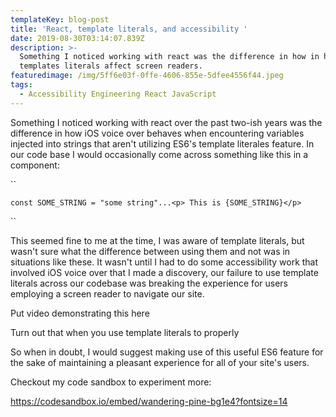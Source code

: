 ```yaml
---
templateKey: blog-post
title: 'React, template literals, and accessibility '
date: 2019-08-30T03:14:07.839Z
description: >-
  Something I noticed working with react was the difference in how in how
  templates literals affect screen readers.
featuredimage: /img/5ff6e03f-0ffe-4606-855e-5dfee4556f44.jpeg
tags:
  - Accessibility Engineering React JavaScript
---
```

Something I noticed working with react over the past two-ish years was the difference in how iOS voice over behaves when encountering variables injected into strings that aren't utilizing ES6's template literales feature. In our code base I would occasionally come across something like this in a component:

``

```
const SOME_STRING = "some string"...<p> This is {SOME_STRING}</p>
```

``

This seemed fine to me at the time, I was aware of template literals, but wasn't sure what the difference between using them and not was in situations like these. It wasn't until I had to do some accessibility work that involved iOS voice over that I made a discovery, our failure to use template literals across our codebase was breaking the experience for users employing a screen reader to navigate our site.

Put video demonstrating this here

Turn out that when you use template literals to properly

So when in doubt, I would suggest making use of this useful ES6 feature for the sake of maintaining a pleasant experience for all of your site's users.

Checkout my code sandbox to experiment more:

https://codesandbox.io/embed/wandering-pine-bg1e4?fontsize=14
